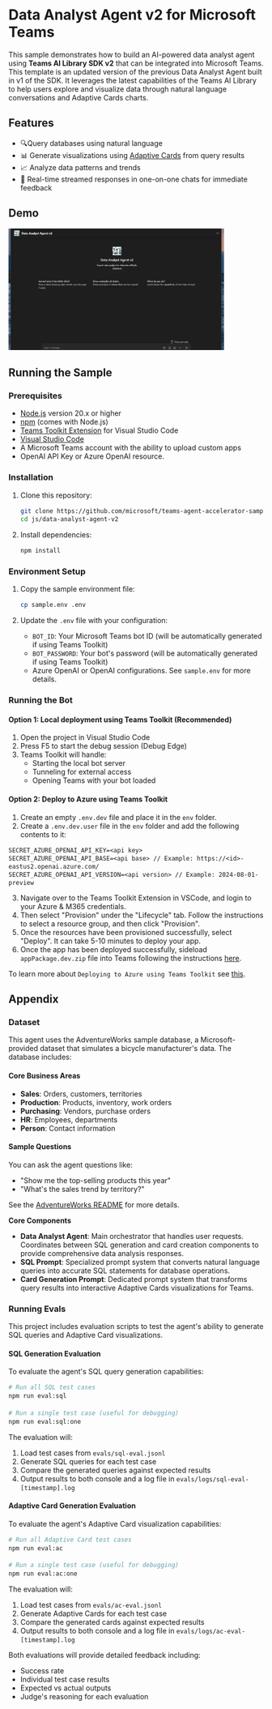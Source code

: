<!--
---
id: data-analyst-agent-v2
title: "Data Analyst Agent v2"
description: "Natural language interface for data exploration and visualization."
longDescription: |
  This sample demonstrates how to build an AI-powered data analyst agent using Teams AI Library SDK v2 that can be integrated into Microsoft Teams. It helps users explore and visualize data through natural language conversations and Adaptive Cards charts.

featuresList:
  - "🔍 Query databases using natural language"
  - "📊 Generate visualizations using Adaptive Cards from query results"
  - "📈 Analyze data patterns and trends"
tags:
  - "llm-sql"
  - "adaptive-cards"
  - "data-viz"
githubUrl: "https://github.com/microsoft/teams-agent-accelerator-samples/blob/main/js/data-analyst-agent-v2"
author: "Microsoft"
language: "JavaScript"
demoUrlGif: "https://github.com/microsoft/teams-agent-accelerator-samples/raw/main/js/data-analyst-agent-v2/assets/demo.gif"
---
-->

# Data Analyst Agent v2 for Microsoft Teams

This sample demonstrates how to build an AI-powered data analyst agent using **Teams AI Library SDK v2** that can be integrated into Microsoft Teams. This template is an updated version of the previous Data Analyst Agent built in v1 of the SDK. It leverages the latest capabilities of the Teams AI Library to help users explore and visualize data through natural language conversations and Adaptive Cards charts.

## Features

- 🔍Query databases using natural language
- 📊 Generate visualizations using [Adaptive Cards](https://adaptivecards.microsoft.com/?topic=welcome) from query results
- 📈 Analyze data patterns and trends
- 💬 Real-time streamed responses in one-on-one chats for immediate feedback

## Demo

![Data Analyst Agent v2 Demo](assets/demo.gif)

## Running the Sample

### Prerequisites

- [Node.js](https://nodejs.org/) version 20.x or higher
- [npm](https://www.npmjs.com/) (comes with Node.js)
- [Teams Toolkit Extension](https://marketplace.visualstudio.com/items?itemName=TeamsDevApp.ms-teams-vscode-extension) for Visual Studio Code
- [Visual Studio Code](https://code.visualstudio.com/)
- A Microsoft Teams account with the ability to upload custom apps
- OpenAI API Key or Azure OpenAI resource.

### Installation

1. Clone this repository:

    ```bash
    git clone https://github.com/microsoft/teams-agent-accelerator-samples
    cd js/data-analyst-agent-v2
    ```

2. Install dependencies:
    ```bash
    npm install
    ```

### Environment Setup

1. Copy the sample environment file:

    ```bash
    cp sample.env .env
    ```

2. Update the `.env` file with your configuration:
    - `BOT_ID`: Your Microsoft Teams bot ID (will be automatically generated if using Teams Toolkit)
    - `BOT_PASSWORD`: Your bot's password (will be automatically generated if using Teams Toolkit)
    - Azure OpenAI or OpenAI configurations. See `sample.env` for more details.

### Running the Bot

#### Option 1: Local deployment using Teams Toolkit (Recommended)

1. Open the project in Visual Studio Code
2. Press F5 to start the debug session (Debug Edge)
3. Teams Toolkit will handle:
    - Starting the local bot server
    - Tunneling for external access
    - Opening Teams with your bot loaded

#### Option 2: Deploy to Azure using Teams Toolkit

1. Create an empty `.env.dev` file and place it in the `env` folder.
2. Create a `.env.dev.user` file in the `env` folder and add the following contents to it:

```
SECRET_AZURE_OPENAI_API_KEY=<api key>
SECRET_AZURE_OPENAI_API_BASE=<api base> // Example: https://<id>-eastus2.openai.azure.com/
SECRET_AZURE_OPENAI_API_VERSION=<api version> // Example: 2024-08-01-preview
```

3. Navigate over to the Teams Toolkit Extension in VSCode, and login to your Azure & M365 credentials.
4. Then select "Provision" under the "Lifecycle" tab. Follow the instructions to select a resource group, and then click "Provision".
5. Once the resources have been provisioned successfully, select "Deploy". It can take 5-10 minutes to deploy your app.
6. Once the app has been deployed successfully, sideload `appPackage.dev.zip` file into Teams following the instructions [here](https://learn.microsoft.com/en-us/microsoftteams/platform/concepts/deploy-and-publish/apps-upload).

To learn more about `Deploying to Azure using Teams Toolkit` see [this](https://learn.microsoft.com/en-us/microsoftteams/platform/toolkit/provision).

## Appendix

### Dataset

This agent uses the AdventureWorks sample database, a Microsoft-provided dataset that simulates a bicycle manufacturer's data. The database includes:

#### Core Business Areas

- **Sales**: Orders, customers, territories
- **Production**: Products, inventory, work orders
- **Purchasing**: Vendors, purchase orders
- **HR**: Employees, departments
- **Person**: Contact information

#### Sample Questions

You can ask the agent questions like:

- "Show me the top-selling products this year"
- "What's the sales trend by territory?"

See the [AdventureWorks README](src/data/README.md) for more details.

**Core Components**

- **Data Analyst Agent**: Main orchestrator that handles user requests. Coordinates between SQL generation and card creation components to provide comprehensive data analysis responses.
- **SQL Prompt**: Specialized prompt system that converts natural language queries into accurate SQL statements for database operations.
- **Card Generation Prompt**: Dedicated prompt system that transforms query results into interactive Adaptive Cards visualizations for Teams.

### Running Evals

This project includes evaluation scripts to test the agent's ability to generate SQL queries and Adaptive Card visualizations.

#### SQL Generation Evaluation

To evaluate the agent's SQL query generation capabilities:

```bash
# Run all SQL test cases
npm run eval:sql

# Run a single test case (useful for debugging)
npm run eval:sql:one
```

The evaluation will:
1. Load test cases from `evals/sql-eval.jsonl`
2. Generate SQL queries for each test case
3. Compare the generated queries against expected results
4. Output results to both console and a log file in `evals/logs/sql-eval-[timestamp].log`

#### Adaptive Card Generation Evaluation

To evaluate the agent's Adaptive Card visualization capabilities:

```bash
# Run all Adaptive Card test cases
npm run eval:ac

# Run a single test case (useful for debugging)
npm run eval:ac:one
```

The evaluation will:
1. Load test cases from `evals/ac-eval.jsonl`
2. Generate Adaptive Cards for each test case
3. Compare the generated cards against expected results
4. Output results to both console and a log file in `evals/logs/ac-eval-[timestamp].log`

Both evaluations will provide detailed feedback including:
- Success rate
- Individual test case results
- Expected vs actual outputs
- Judge's reasoning for each evaluation